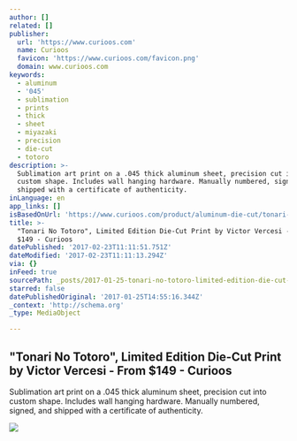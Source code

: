 ```yaml
---
author: []
related: []
publisher:
  url: 'https://www.curioos.com'
  name: Curioos
  favicon: 'https://www.curioos.com/favicon.png'
  domain: www.curioos.com
keywords:
  - aluminum
  - '045'
  - sublimation
  - prints
  - thick
  - sheet
  - miyazaki
  - precision
  - die-cut
  - totoro
description: >-
  Sublimation art print on a .045 thick aluminum sheet, precision cut into
  custom shape. Includes wall hanging hardware. Manually numbered, signed, and
  shipped with a certificate of authenticity.
inLanguage: en
app_links: []
isBasedOnUrl: 'https://www.curioos.com/product/aluminum-die-cut/tonari-no-totoro'
title: >-
  "Tonari No Totoro", Limited Edition Die-Cut Print by Victor Vercesi - From
  $149 - Curioos
datePublished: '2017-02-23T11:11:51.751Z'
dateModified: '2017-02-23T11:11:13.294Z'
via: {}
inFeed: true
sourcePath: _posts/2017-01-25-tonari-no-totoro-limited-edition-die-cut-print-by-victor.md
starred: false
datePublishedOriginal: '2017-01-25T14:55:16.344Z'
_context: 'http://schema.org'
_type: MediaObject

---
```

<article style=""><h1>"Tonari No Totoro", Limited Edition Die-Cut Print by Victor Vercesi - From $149 - Curioos</h1><p>Sublimation art print on a .045 thick aluminum sheet, precision cut into custom shape. Includes wall hanging hardware. Manually numbered, signed, and shipped with a certificate of authenticity.</p><img src="https://www.curioos.com/Content/Files/Products/150431/583890/ProductOriginal" /></article>